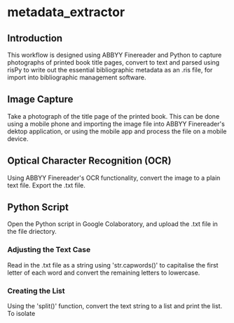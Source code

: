 # metadata_extractor
## Introduction
This workflow is designed using ABBYY Finereader and Python to capture photographs of printed book title pages, convert to text and parsed using risPy to write out the essential bibliographic metadata as an .ris file, for import into bibliographic management software.

## Image Capture
Take a photograph of the title page of the printed book. This can be done using a mobile phone and importing the image file into ABBYY Finereader's dektop application, or using the mobile app and process the file on a mobile device.

## Optical Character Recognition (OCR)
Using ABBYY Finereader's OCR functionality, convert the image to a plain text file. Export the .txt file.

## Python Script
Open the Python script in Google Colaboratory, and upload the .txt file in the file driectory.

### Adjusting the Text Case
Read in the .txt file as a string using 'str.capwords()' to capitalise the first letter of each word and convert the remaining letters to lowercase.

### Creating the List
Using the 'split()' function, convert the text string to a list and print the list. To isolate 

